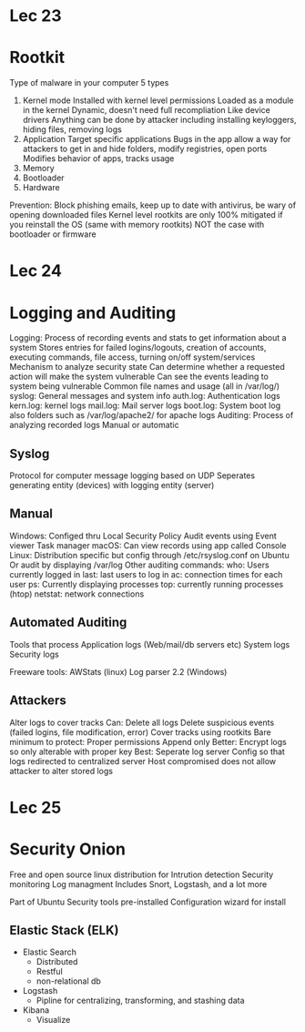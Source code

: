 # Lec 23
# Rootkit
Type of malware in your computer
5 types
1. Kernel mode
	Installed with kernel level permissions
	Loaded as a module in the kernel
		Dynamic, doesn't need full recompliation 
	Like device drivers
	Anything can be done by attacker including installing keyloggers, hiding files, removing logs
2. Application
	Target specific applications 
	Bugs in the app allow a way for attackers to get in and hide folders, modify registries, open ports
	Modifies behavior of apps, tracks usage
1. Memory 
2. Bootloader
3. Hardware

Prevention: Block phishing emails, keep up to date with antivirus, be wary of opening downloaded files
Kernel level rootkits are only 100% mitigated if you reinstall the OS (same with memory rootkits)
	NOT the case with bootloader or firmware

# Lec 24
# Logging and Auditing 
Logging: Process of recording events and stats to get information about a system
	Stores entries for failed logins/logouts, creation of accounts, executing commands, file access, turning on/off system/services
	Mechanism to analyze security state
		Can determine whether a requested action will make the system vulnerable
		Can see the events leading to system being vulnerable
	Common file names and usage (all in /var/log/)
		syslog: General messages and system info
		auth.log: Authentication logs
		kern.log: kernel logs
		mail.log: Mail server logs
		boot.log: System boot log
		also folders such as /var/log/apache2/ for apache logs
Auditing: Process of analyzing recorded logs
	Manual or automatic


## Syslog
Protocol for computer message logging based on UDP
Seperates generating entity (devices) with logging entity (server)

## Manual
Windows: 
	Configed thru Local Security Policy
	Audit events using Event viewer
	Task manager
macOS:
	Can view records using app called Console
Linux: 
	Distribution specific but config through /etc/rsyslog.conf on Ubuntu 
	Or audit by displaying /var/log
	Other auditing commands:
		who: Users currently logged in
		last: last users to log in
		ac: connection times for each user
		ps: Currently displaying processes 
		top: currently running processes (htop)
		netstat: network connections

## Automated Auditing 
Tools that process 
	Application logs (Web/mail/db servers etc)
	System logs
	Security logs

Freeware tools:
	AWStats (linux)
	Log parser 2.2 (Windows)

## Attackers
Alter logs to cover tracks
Can:
	Delete all logs
	Delete suspicious events (failed logins, file modification, error)
	Cover tracks using rootkits
Bare minimum to protect: 
	Proper permissions
	Append only
Better:
	Encrypt logs so only alterable with proper key
Best:
	Seperate log server
	Config so that logs redirected to centralized server
	Host compromised does not allow attacker to alter stored logs
# Lec 25
# Security Onion
Free and open source linux distribution for
	Intrution detection
	Security monitoring 
	Log managment 
	Includes Snort, Logstash, and a lot more

Part of Ubuntu
Security tools pre-installed 
Configuration wizard for install

## Elastic Stack (ELK)

- Elastic Search
	- Distributed
	- Restful
	- non-relational db
- Logstash
	- Pipline for centralizing, transforming, and stashing data
- Kibana
	- Visualize 